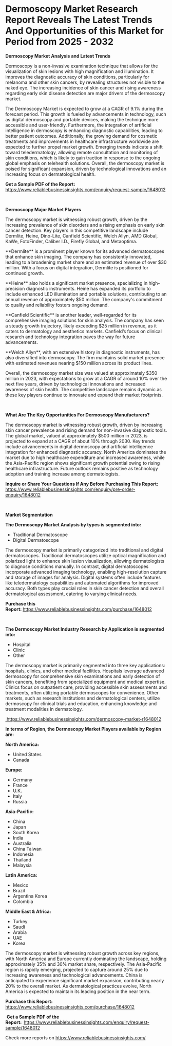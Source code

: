<p><h1>Dermoscopy Market Research Report Reveals The Latest Trends And Opportunities of this Market for Period from 2025 - 2032</h1></p><p><strong>Dermoscopy Market Analysis and Latest Trends</strong></p>
<p><p>Dermoscopy is a non-invasive examination technique that allows for the visualization of skin lesions with high magnification and illumination. It improves the diagnostic accuracy of skin conditions, particularly for melanoma and other skin cancers, by revealing structures not visible to the naked eye. The increasing incidence of skin cancer and rising awareness regarding early skin disease detection are major drivers of the dermoscopy market.</p><p>The Dermoscopy Market is expected to grow at a CAGR of 9.1% during the forecast period. This growth is fueled by advancements in technology, such as digital dermoscopy and portable devices, making the technique more accessible and user-friendly. Furthermore, the integration of artificial intelligence in dermoscopy is enhancing diagnostic capabilities, leading to better patient outcomes. Additionally, the growing demand for cosmetic treatments and improvements in healthcare infrastructure worldwide are expected to further propel market growth. Emerging trends indicate a shift toward teledermatology, allowing remote consultation and monitoring of skin conditions, which is likely to gain traction in response to the ongoing global emphasis on telehealth solutions. Overall, the dermoscopy market is poised for significant expansion, driven by technological innovations and an increasing focus on dermatological health.</p></p>
<p><strong>Get a Sample PDF of the Report:&nbsp;</strong> <a href="https://www.reliablebusinessinsights.com/enquiry/request-sample/1648012?utm_campaign=3255&utm_medium=2&utm_source=Github&utm_content=ia&utm_term=04032025&utm_id=dermoscopy">https://www.reliablebusinessinsights.com/enquiry/request-sample/1648012</a></p>
<p>&nbsp;</p>
<p><strong>Dermoscopy Major Market Players</strong></p>
<p><p>The dermoscopy market is witnessing robust growth, driven by the increasing prevalence of skin disorders and a rising emphasis on early skin cancer detection. Key players in this competitive landscape include Dermlite, Heine, Dino-Lite, Canfield Scientific, Welch Allyn, AMD Global, KaWe, FotoFinder, Caliber I.D., Firefly Global, and Metaoptima.</p><p>**Dermlite** is a prominent player known for its advanced dermatoscopes that enhance skin imaging. The company has consistently innovated, leading to a broadening market share and an estimated revenue of over $30 million. With a focus on digital integration, Dermlite is positioned for continued growth.</p><p>**Heine** also holds a significant market presence, specializing in high-precision diagnostic instruments. Heine has expanded its portfolio to include enhanced LED illumination and portable solutions, contributing to an annual revenue of approximately $50 million. The company's commitment to quality and reliability fosters ongoing demand.</p><p>**Canfield Scientific** is another leader, well-regarded for its comprehensive imaging solutions for skin analysis. The company has seen a steady growth trajectory, likely exceeding $25 million in revenue, as it caters to dermatology and aesthetics markets. Canfield’s focus on clinical research and technology integration paves the way for future advancements.</p><p>**Welch Allyn**, with an extensive history in diagnostic instruments, has also diversified into dermoscopy. The firm maintains solid market presence with estimated revenues nearing $150 million across its product lines. </p><p>Overall, the dermoscopy market size was valued at approximately $350 million in 2023, with expectations to grow at a CAGR of around 10% over the next five years, driven by technological innovations and increased awareness of skin health. The competitive landscape remains dynamic as these key players continue to innovate and expand their market footprints.</p></p>
<p>&nbsp;</p>
<p><strong>What Are The Key Opportunities For Dermoscopy Manufacturers?</strong></p>
<p><p>The dermoscopy market is witnessing robust growth, driven by increasing skin cancer prevalence and rising demand for non-invasive diagnostic tools. The global market, valued at approximately $500 million in 2023, is projected to expand at a CAGR of about 10% through 2030. Key trends include advancements in digital dermoscopy and artificial intelligence integration for enhanced diagnostic accuracy. North America dominates the market due to high healthcare expenditure and increased awareness, while the Asia-Pacific region shows significant growth potential owing to rising healthcare infrastructure. Future outlook remains positive as technology adoption and training increase among dermatologists.</p></p>
<p><strong>Inquire or Share Your Questions If Any Before Purchasing This Report:</strong> <a href="https://www.reliablebusinessinsights.com/enquiry/pre-order-enquiry/1648012?utm_campaign=3255&utm_medium=2&utm_source=Github&utm_content=ia&utm_term=04032025&utm_id=dermoscopy">https://www.reliablebusinessinsights.com/enquiry/pre-order-enquiry/1648012</a></p>
<p>&nbsp;</p>
<p><strong>Market Segmentation</strong></p>
<p><strong>The Dermoscopy Market Analysis by types is segmented into:</strong></p>
<p><ul><li>Traditional Dermatoscope</li><li>Digital Dermatoscope</li></ul></p>
<p><p>The dermoscopy market is primarily categorized into traditional and digital dermatoscopes. Traditional dermatoscopes utilize optical magnification and polarized light to enhance skin lesion visualization, allowing dermatologists to diagnose conditions manually. In contrast, digital dermatoscopes incorporate advanced imaging technology, enabling high-resolution capture and storage of images for analysis. Digital systems often include features like teledermatology capabilities and automated algorithms for improved accuracy. Both types play crucial roles in skin cancer detection and overall dermatological assessment, catering to varying clinical needs.</p></p>
<p><strong>Purchase this Report:&nbsp;</strong><a href="https://www.reliablebusinessinsights.com/purchase/1648012?utm_campaign=3255&utm_medium=2&utm_source=Github&utm_content=ia&utm_term=04032025&utm_id=dermoscopy">https://www.reliablebusinessinsights.com/purchase/1648012</a></p>
<p>&nbsp;</p>
<p><strong>The Dermoscopy Market Industry Research by Application is segmented into:</strong></p>
<p><ul><li>Hospital</li><li>Clinic</li><li>Other</li></ul></p>
<p><p>The dermoscopy market is primarily segmented into three key applications: hospitals, clinics, and other medical facilities. Hospitals leverage advanced dermoscopy for comprehensive skin examinations and early detection of skin cancers, benefiting from specialized equipment and medical expertise. Clinics focus on outpatient care, providing accessible skin assessments and treatments, often utilizing portable dermoscopes for convenience. Other markets, such as research institutions and dermatological centers, utilize dermoscopy for clinical trials and education, enhancing knowledge and treatment modalities in dermatology.</p></p>
<p><a href="https://www.reliablebusinessinsights.com/dermoscopy-market-r1648012?utm_campaign=3255&utm_medium=2&utm_source=Github&utm_content=ia&utm_term=04032025&utm_id=dermoscopy">&nbsp;https://www.reliablebusinessinsights.com/dermoscopy-market-r1648012</a></p>
<p><strong>In terms of Region, the Dermoscopy Market Players available by Region are:</strong></p>
<p>
    <p> <strong> North America: </strong>
        <ul>
            <li>United States</li>
            <li>Canada</li>
        </ul>
        </p> 
    <p> <strong> Europe: </strong>
        <ul>
            <li>Germany</li>
            <li>France</li>
            <li>U.K.</li>
            <li>Italy</li>
            <li>Russia</li>
        </ul>
        </p> 
    <p> <strong> Asia-Pacific: </strong>
        <ul>
            <li>China</li>
            <li>Japan</li>
            <li>South Korea</li>
            <li>India</li>
            <li>Australia</li>
            <li>China Taiwan</li>
            <li>Indonesia</li>
            <li>Thailand</li>
            <li>Malaysia</li>
        </ul>
        </p> 
    <p> <strong> Latin America: </strong>
        <ul>
            <li>Mexico</li>
            <li>Brazil</li>
            <li>Argentina Korea</li>
            <li>Colombia</li>
        </ul>
        </p> 
    <p> <strong> Middle East & Africa: </strong>
        <ul>
            <li>Turkey</li>
            <li>Saudi</li>
            <li>Arabia</li>
            <li>UAE</li>
            <li>Korea</li>
        </ul>
    </p>
    </p>
<p><p>The dermoscopy market is witnessing robust growth across key regions, with North America and Europe currently dominating the landscape, holding approximately 35% and 30% market share, respectively. The Asia-Pacific region is rapidly emerging, projected to capture around 25% due to increasing awareness and technological advancements. China is anticipated to experience significant market expansion, contributing nearly 20% to the overall market. As dermatological practices evolve, North America is expected to maintain its leading position in the near term.</p></p>
<p><strong>Purchase this Report: </strong><a href="https://www.reliablebusinessinsights.com/purchase/1648012?utm_campaign=3255&utm_medium=2&utm_source=Github&utm_content=ia&utm_term=04032025&utm_id=dermoscopy">https://www.reliablebusinessinsights.com/purchase/1648012</a></p>
<p>&nbsp;<strong>Get a Sample PDF of the Report:&nbsp;&nbsp;</strong><a href="https://www.reliablebusinessinsights.com/enquiry/request-sample/1648012?utm_campaign=3255&utm_medium=2&utm_source=Github&utm_content=ia&utm_term=04032025&utm_id=dermoscopy">https://www.reliablebusinessinsights.com/enquiry/request-sample/1648012</a></p>
<p><strong></strong></p>
<p>Check more reports on <a href="https://www.reliablebusinessinsights.com/?utm_campaign=3255&utm_medium=2&utm_source=Github&utm_content=ia&utm_term=04032025&utm_id=dermoscopy">https://www.reliablebusinessinsights.com/</a></p>